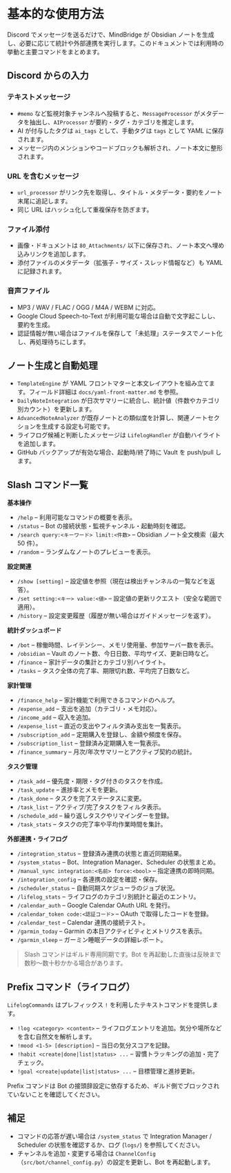 # 基本的な使用方法

Discord でメッセージを送るだけで、MindBridge が Obsidian ノートを生成し、必要に応じて統計や外部連携を実行します。このドキュメントでは利用時の挙動と主要コマンドをまとめます。

## Discord からの入力

### テキストメッセージ
- `#memo` など監視対象チャンネルへ投稿すると、`MessageProcessor` がメタデータを抽出し、`AIProcessor` が要約・タグ・カテゴリを推定します。
- AI が付与したタグは `ai_tags` として、手動タグは `tags` として YAML に保存されます。
- メッセージ内のメンションやコードブロックも解析され、ノート本文に整形されます。

### URL を含むメッセージ
- `url_processor` がリンク先を取得し、タイトル・メタデータ・要約をノート末尾に追記します。
- 同じ URL はハッシュ化して重複保存を防ぎます。

### ファイル添付
- 画像・ドキュメントは `80_Attachments/` 以下に保存され、ノート本文へ埋め込みリンクを追加します。
- 添付ファイルのメタデータ（拡張子・サイズ・スレッド情報など）も YAML に記録されます。

### 音声ファイル
- MP3 / WAV / FLAC / OGG / M4A / WEBM に対応。
- Google Cloud Speech-to-Text が利用可能な場合は自動で文字起こしし、要約を生成。
- 認証情報が無い場合はファイルを保存して「未処理」ステータスでノート化し、再処理待ちにします。

## ノート生成と自動処理
- `TemplateEngine` が YAML フロントマターと本文レイアウトを組み立てます。フィールド詳細は `docs/yaml-front-matter.md` を参照。
- `DailyNoteIntegration` が日次サマリーに統合し、統計値（件数やカテゴリ別カウント）を更新します。
- `AdvancedNoteAnalyzer` が既存ノートとの類似度を計算し、関連ノートセクションを生成する設定も可能です。
- ライフログ候補と判断したメッセージは `LifelogHandler` が自動ハイライトを追加します。
- GitHub バックアップが有効な場合、起動時/終了時に Vault を push/pull します。

## Slash コマンド一覧

**基本操作**
- `/help` – 利用可能なコマンドの概要を表示。
- `/status` – Bot の接続状態・監視チャンネル・起動時刻を確認。
- `/search query:<キーワード> limit:<件数>` – Obsidian ノート全文検索（最大 50 件）。
- `/random` – ランダムなノートのプレビューを表示。

**設定関連**
- `/show [setting]` – 設定値を参照（現在は検出チャンネルの一覧などを返答）。
- `/set setting:<キー> value:<値>` – 設定値の更新リクエスト（安全な範囲で適用）。
- `/history` – 設定変更履歴（履歴が無い場合はガイドメッセージを返す）。

**統計ダッシュボード**
- `/bot` – 稼働時間、レイテンシー、メモリ使用量、参加サーバー数を表示。
- `/obsidian` – Vault のノート数、今日日数、平均サイズ、更新日時など。
- `/finance` – 家計データの集計とカテゴリ別ハイライト。
- `/tasks` – タスク全体の完了率、期限切れ数、平均完了日数など。

**家計管理**
- `/finance_help` – 家計機能で利用できるコマンドのヘルプ。
- `/expense_add` – 支出を追加（カテゴリ・メモ対応）。
- `/income_add` – 収入を追加。
- `/expense_list` – 直近の支出やフィルタ済み支出を一覧表示。
- `/subscription_add` – 定期購入を登録し、金額や頻度を保存。
- `/subscription_list` – 登録済み定期購入を一覧表示。
- `/finance_summary` – 月次/年次サマリーとアクティブ契約の統計。

**タスク管理**
- `/task_add` – 優先度・期限・タグ付きのタスクを作成。
- `/task_update` – 進捗率とメモを更新。
- `/task_done` – タスクを完了ステータスに変更。
- `/task_list` – アクティブ/完了タスクをフィルタ表示。
- `/schedule_add` – 繰り返しタスクやリマインダーを登録。
- `/task_stats` – タスクの完了率や平均作業時間を集計。

**外部連携・ライフログ**
- `/integration_status` – 登録済み連携の状態と直近同期結果。
- `/system_status` – Bot、Integration Manager、Scheduler の状態まとめ。
- `/manual_sync integration:<名前> force:<bool>` – 指定連携の即時同期。
- `/integration_config` – 各連携の設定を確認・保存。
- `/scheduler_status` – 自動同期スケジューラのジョブ状況。
- `/lifelog_stats` – ライフログのカテゴリ別統計と最近のエントリ。
- `/calendar_auth` – Google Calendar OAuth URL を発行。
- `/calendar_token code:<認証コード>` – OAuth で取得したコードを登録。
- `/calendar_test` – Calendar 連携の接続テスト。
- `/garmin_today` – Garmin の本日アクティビティとメトリクスを表示。
- `/garmin_sleep` – ガーミン睡眠データの詳細レポート。

> Slash コマンドはギルド専用同期です。Bot を再起動した直後は反映まで数秒〜数十秒かかる場合があります。

## Prefix コマンド（ライフログ）
`LifelogCommands` はプレフィックス `!` を利用したテキストコマンドを提供します。

- `!log <category> <content>` – ライフログエントリを追加。気分や場所などを含む自然文を解析します。
- `!mood <1-5> [description]` – 当日の気分スコアを記録。
- `!habit <create|done|list|status> ...` – 習慣トラッキングの追加・完了チェック。
- `!goal <create|update|list|status> ...` – 目標管理と進捗更新。

Prefix コマンドは Bot の接頭辞設定に依存するため、ギルド側でブロックされていないことを確認してください。

## 補足
- コマンドの応答が遅い場合は `/system_status` で Integration Manager / Scheduler の状態を確認するか、ログ (`logs/`) を参照してください。
- チャンネルを追加・変更する場合は `ChannelConfig`（`src/bot/channel_config.py`）の設定を更新し、Bot を再起動します。
